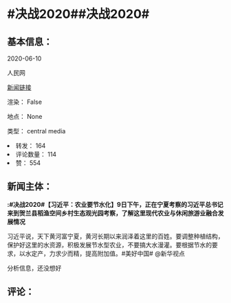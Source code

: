 <html>
 <body>
  <h1 id="title">
   #决战2020##决战2020#
  </h1>
  <div id="basic_info">
   <h2 id="default h2">
    基本信息：
   </h2>
   <p id="time">
    2020-06-10
   </p>
   <p id="author">
    人民网
   </p>
   <p id="src">
    <a href="https://weibo.cn/comment/J5XCwlgOr">
     新闻链接
    </a>
   </p>
   <p id="is_rendered">
    渲染： False
   </p>
   <p id="location">
    地点： None
   </p>
   <p id="news_type">
    类型： central media
   </p>
  </div>
  <div id="attrs">
   <li id_no="repost">
    转发： 164
   </li>
   <li id_no="comment_number">
    评论数量： 114
   </li>
   <li id_no="attitude">
    赞： 554
   </li>
  </div>
  <div id="article">
   <h2 id="default h2">
    新闻主体：
   </h2>
   <p id="lead">
    <strong>
     :#决战2020#【习近平：农业要节水化】9日下午，正在宁夏考察的习近平总书记来到贺兰县稻渔空间乡村生态观光园考察，了解这里现代农业与休闲旅游业融合发展情况
    </strong>
   </p>
   <div id="main_text">
    <p id="paragraph_1">
     习近平说，天下黄河富宁夏，黄河长期以来润泽着这里的百姓。要调整种植结构，保护好这里的水资源，积极发展节水型农业，不要搞大水漫灌。要根据节水的要求，以水定产，力求少而精，提高附加值。#美好中国# @新华视点
    </p>
   </div>
  </div>
  <div id="analyse_info">
   分析信息，还没想好
  </div>
  <div id="comments">
   <h2 id="default h2">
    评论：
   </h2>
  </div>
 </body>
</html>